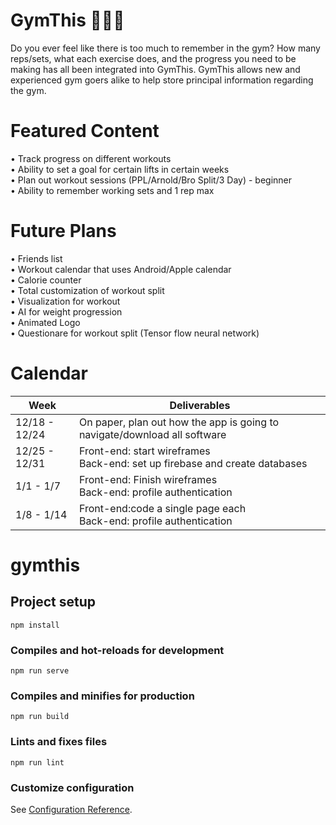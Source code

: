 

# GymThis 🏋️‍♀️💪
Do you ever feel like there is too much to remember in the gym? How many reps/sets, what each exercise does, and the progress you need to be making has all been integrated into GymThis. GymThis allows new and experienced gym goers alike to help store principal information regarding the gym.

# Featured Content

• Track progress on different workouts<br>
• Ability to set a goal for certain lifts in certain weeks<br>
• Plan out workout sessions (PPL/Arnold/Bro Split/3 Day) - beginner<br>
• Ability to remember working sets and 1 rep max<br>

# Future Plans

• Friends list<br>
• Workout calendar that uses Android/Apple calendar<br>
• Calorie counter<br>
• Total customization of workout split<br>
• Visualization for workout<br>
• AI for weight progression<br>
• Animated Logo<br>
• Questionare for workout split (Tensor flow neural network)<br>

# Calendar

| Week | Deliverables |
| ------------- | ------------- |
| 12/18 - 12/24  | On paper, plan out how the app is going to navigate/download all software |
| 12/25 - 12/31 | Front-end: start wireframes<br> Back-end: set up firebase and create databases |
| 1/1 - 1/7  | Front-end: Finish wireframes<br> Back-end: profile authentication |
| 1/8 - 1/14 | Front-end:code a single page each<br> Back-end: profile authentication |




# gymthis

## Project setup
```
npm install
```

### Compiles and hot-reloads for development
```
npm run serve
```

### Compiles and minifies for production
```
npm run build
```

### Lints and fixes files
```
npm run lint
```

### Customize configuration
See [Configuration Reference](https://cli.vuejs.org/config/).

